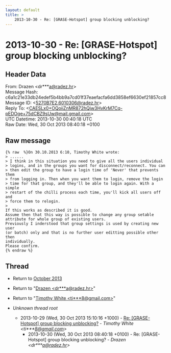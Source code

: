 ```yaml
---
layout: default
title: >
    2013-10-30 - Re: [GRASE-Hotspot] group blocking unblocking?
---
```


# 2013-10-30 - Re: [GRASE-Hotspot] group blocking unblocking?

## Header Data

From: Drazen \<dr***a@radez.hr\><br>
Message Hash: c6a1c21e33db24edef5b4bb9a7cd01f37eaefacfa6dd3858ef6630ef21857cc8<br>
Message ID: \<5270B7E2.6010306@radez.hr\><br>
Reply To: \<CAESLx0+OQoiiZnMR872hQjw3HvKrM7Cq-pEDOge+75dCBZ9sUw@mail.gmail.com\><br>
UTC Datetime: 2013-10-30 00:40:18 UTC<br>
Raw Date: Wed, 30 Oct 2013 08:40:18 +0100<br>

## Raw message

```
{% raw  %}On 30.10.2013 6:10, Timothy White wrote:
> ......
> I think in this situation you need to give all the users individual 
> logins, and in the groups you want for disconnect/reconnect. You can 
> then edit the group to have a login time of 'Never' that prevents them 
> from logging in. Then when you want them to login, remove the login 
> time for that group, and they'll be able to login again. With a simple 
> restart of the chilli process each time, you'll kick all users off and 
> force them to relogin.
>
If this works as described it is good.
Assume then that this way is possible to change any group setable 
attribute for whole group of existing users.
Previously I inderstood that group settings is used by creating new user 
(or batch) only and that is no further user editting possible other then 
individually.
Please confirm.
{% endraw %}
```

## Thread

+ Return to [October 2013](/archive/2013/10)

+ Return to "[Drazen <dr***a<span>@</span>radez.hr>](/authors/dr___a_at_radez_hr)"
+ Return to "[Timothy White <ti***8<span>@</span>gmail.com>](/authors/ti___8_at_gmail_com)"

+ _Unknown thread root_
  + 2013-10-29 (Wed, 30 Oct 2013 15:10:16 +1000) - [Re: [GRASE-Hotspot] group blocking unblocking?](/archive/2013/10/ecde2b75ba844e183903596fcde766f615f91134159416b258bae3d6d2aba85c) - _Timothy White \<ti***8@gmail.com\>_
    + 2013-10-30 (Wed, 30 Oct 2013 08:40:18 +0100) - Re: [GRASE-Hotspot] group blocking unblocking? - _Drazen \<dr***a@radez.hr\>_

